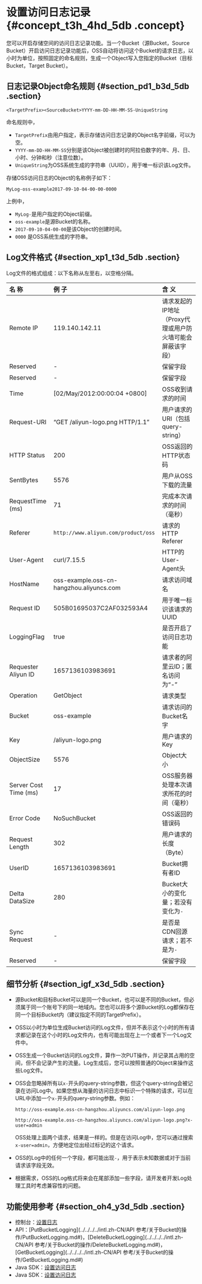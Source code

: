 # 设置访问日志记录 {#concept_t3h_4hd_5db .concept}

您可以开启存储空间的访问日志记录功能。当一个Bucket（源Bucket，Source Bucket）开启访问日志记录功能后，OSS自动将访问这个Bucket的请求日志，以小时为单位，按照固定的命名规则，生成一个Object写入您指定的Bucket（目标Bucket，Target Bucket）。

## 日志记录Object命名规则 {#section_pd1_b3d_5db .section}

```
<TargetPrefix><SourceBucket>YYYY-mm-DD-HH-MM-SS-UniqueString
```

命名规则中，

-   `TargetPrefix`由用户指定，表示存储访问日志记录的Object名字前缀，可以为空。
-   `YYYY-mm-DD-HH-MM-SS`分别是该Object被创建时的阿拉伯数字的年、月、日、小时、分钟和秒（注意位数）。
-   `UniqueString`为OSS系统生成的字符串（UUID），用于唯一标识该Log文件。

存储OSS访问日志的Object的名称例子如下：

```
MyLog-oss-example2017-09-10-04-00-00-0000
```

上例中，

-   `MyLog-`是用户指定的Object前缀。
-   `oss-example`是源Bucket的名称。
-   `2017-09-10-04-00-00`是该Object的创建时间。
-   `0000` 是OSS系统生成的字符串。

## Log文件格式 {#section_xp1_t3d_5db .section}

Log文件的格式组成：以下名称从左至右，以空格分隔。

|名 称|例 子|含 义|
|:--|:--|:--|
|Remote IP|119.140.142.11|请求发起的IP地址（Proxy代理或用户防火墙可能会屏蔽该字段）|
|Reserved|-|保留字段|
|Reserved|-|保留字段|
|Time|\[02/May/2012:00:00:04 +0800\]|OSS收到请求的时间|
|Request-URI|“GET /aliyun-logo.png HTTP/1.1”|用户请求的URI（包括query-string）|
|HTTP Status|200|OSS返回的HTTP状态码|
|SentBytes|5576|用户从OSS下载的流量|
|RequestTime \(ms\)|71|完成本次请求的时间（毫秒）|
|Referer|`http://www.aliyun.com/product/oss`|请求的HTTP Referer|
|User-Agent|curl/7.15.5|HTTP的User-Agent头|
|HostName|oss-example.oss-cn-hangzhou.aliyuncs.com|请求访问域名|
|Request ID|505B01695037C2AF032593A4|用于唯一标识该请求的UUID|
|LoggingFlag|true|是否开启了访问日志功能|
|Requester Aliyun ID|1657136103983691|请求者的阿里云ID；匿名访问为“-”|
|Operation|GetObject|请求类型|
|Bucket|oss-example|请求访问的Bucket名字|
|Key|/aliyun-logo.png|用户请求的Key|
|ObjectSize|5576|Object大小|
|Server Cost Time \(ms\)|17|OSS服务器处理本次请求所花的时间（毫秒）|
|Error Code|NoSuchBucket|OSS返回的错误码|
|Request Length|302|用户请求的长度（Byte）|
|UserID|1657136103983691|Bucket拥有者ID|
|Delta DataSize|280|Bucket大小的变化量；若没有变化为`-`|
|Sync Request|-|是否是CDN回源请求；若不是为`-`|
|Reserved|-|保留字段|

## 细节分析 {#section_igf_x3d_5db .section}

-   源Bucket和目标Bucket可以是同一个Bucket，也可以是不同的Bucket，但必须属于同一个账号下的同一地域内。您也可以将多个源Bucket的Log都保存在同一个目标Bucket内（建议指定不同的TargetPrefix）。
-   OSS以小时为单位生成Bucket访问的Log文件，但并不表示这个小时的所有请求都记录在这个小时的Log文件内，也有可能出现在上一个或者下一个Log文件中。
-   OSS生成一个Bucket访问的Log文件，算作一次PUT操作，并记录其占用的空间，但不会记录产生的流量。Log生成后，您可以按照普通的Object来操作这些Log文件。
-   OSS会忽略掉所有以`x-`开头的query-string参数，但这个query-string会被记录在访问Log中。如果您想从海量的访问日志中标识一个特殊的请求，可以在URL中添加一个`x-`开头的query-string参数。例如：

    `http://oss-example.oss-cn-hangzhou.aliyuncs.com/aliyun-logo.png`

    `http://oss-example.oss-cn-hangzhou.aliyuncs.com/aliyun-logo.png?x-user=admin`

    OSS处理上面两个请求，结果是一样的。但是在访问Log中，您可以通过搜索`x-user=admin`，方便地定位出经过标记的这个请求。

-   OSS的Log中的任何一个字段，都可能出现`-`，用于表示未知数据或对于当前请求该字段无效。
-   根据需求，OSS的Log格式将来会在尾部添加一些字段，请开发者开发Log处理工具时考虑兼容性的问题。

## 功能使用参考 {#section_oh4_y3d_5db .section}

-   控制台：[设置日志](../../../../intl.zh-CN/控制台用户指南/管理存储空间/设置日志.md#)
-   API：[PutBucketLogging](../../../../intl.zh-CN/API 参考/关于Bucket的操作/PutBucketLogging.md#)，[DeleteBucketLogging](../../../../intl.zh-CN/API 参考/关于Bucket的操作/DeleteBucketLogging.md#)，[GetBucketLogging](../../../../intl.zh-CN/API 参考/关于Bucket的操作/GetBucketLogging.md#)
-   Java SDK：[设置访问日志](https://help.aliyun.com/document_detail/32019.html)
-   Java SDK：[设置访问日志](https://www.alibabacloud.com/help/doc-detail/32019.htm)

